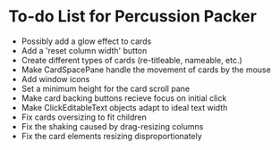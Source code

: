 # To-do List for Percussion Packer

* Possibly add a glow effect to cards
* Add a 'reset column width' button
* Create different types of cards (re-titleable, nameable, etc.)
* Make CardSpacePane handle the movement of cards by the mouse
* Add window icons
* Set a minimum height for the card scroll pane
* Make card backing buttons recieve focus on initial click
* Make ClickEditableText objects adapt to ideal text width
* Fix cards oversizing to fit children
* Fix the shaking caused by drag-resizing columns
* Fix the card elements resizing disproportionately
